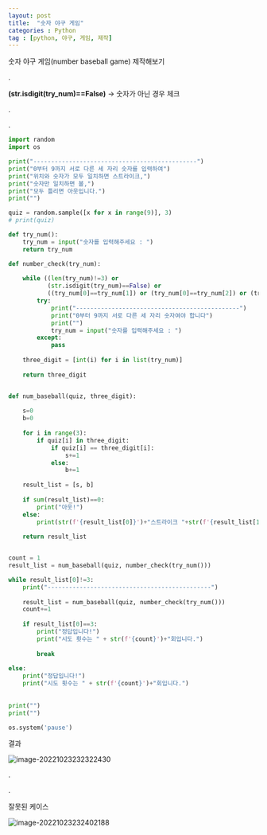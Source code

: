 ```yaml
---
layout: post
title:  "숫자 야구 게임"
categories : Python
tag : [python, 야구, 게임, 제작]
---
```




숫자 야구 게임(number baseball game) 제작해보기

.

**(str.isdigit(try_num)==False)** -> 숫자가 아닌 경우 체크

.

.

```python
import random
import os

print("----------------------------------------------")
print("0부터 9까지 서로 다른 세 자리 숫자를 입력하여")
print("위치와 숫자가 모두 일치하면 스트라이크,")
print("숫자만 일치하면 볼,")
print("모두 틀리면 아웃입니다.")
print("")

quiz = random.sample([x for x in range(9)], 3)
# print(quiz)

def try_num():
    try_num = input("숫자를 입력해주세요 : ")
    return try_num

def number_check(try_num):
    
    while ((len(try_num)!=3) or 
           (str.isdigit(try_num)==False) or 
           ((try_num[0]==try_num[1]) or (try_num[0]==try_num[2]) or (try_num[1]==try_num[2]))):
        try:
            print("----------------------------------------------")
            print("0부터 9까지 서로 다른 세 자리 숫자여야 합니다")
            print("")
            try_num = input("숫자를 입력해주세요 : ")
        except:
            pass
        
    three_digit = [int(i) for i in list(try_num)]
    
    return three_digit


def num_baseball(quiz, three_digit):
    
    s=0
    b=0
    
    for i in range(3):
        if quiz[i] in three_digit:
            if quiz[i] == three_digit[i]:
                s+=1
            else:
                b+=1
    
    result_list = [s, b]
    
    if sum(result_list)==0:
        print("아웃!")
    else:
        print(str(f'{result_list[0]}')+"스트라이크 "+str(f'{result_list[1]}')+"볼")
    
    return result_list


count = 1
result_list = num_baseball(quiz, number_check(try_num()))

while result_list[0]!=3:
    print("----------------------------------------------")
    
    result_list = num_baseball(quiz, number_check(try_num()))
    count+=1
    
    if result_list[0]==3:
        print("정답입니다!")
        print("시도 횟수는 " + str(f'{count}')+"회입니다.")
    
        break
    
else:
    print("정답입니다!")
    print("시도 횟수는 " + str(f'{count}')+"회입니다.")  
    
    
print("")
print("")

os.system('pause')
```

결과

![image-20221023232322430](../../../../images/2022-10-23-number_baseball/image-20221023232322430.png)

.

.

잘못된 케이스

![image-20221023232402188](../../../../images/2022-10-23-number_baseball/image-20221023232402188.png)

